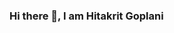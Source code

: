 ### Hi there 👋, I am Hitakrit Goplani

<!--
**hitakritgoplani/hitakritgoplani** is a ✨ _special_ ✨ repository because its `README.md` (this file) appears on your GitHub profile.

Here are some ideas to get you started:

- 🔭 I’m currently working on a Smart wearable for hearing imapaired
- 🌱 I’m currently learning Digital Forensics
- 👯 I’m looking to collaborate on ...
- 🤔 I’m looking for help with internships and mentors
- 💬 Ask me about ...
- 📫 How to reach me: ...
- 😄 Pronouns: ...
- ⚡ Fun fact: ...
-->
